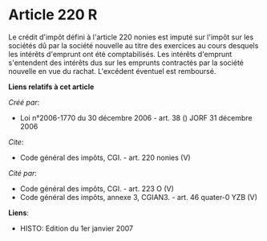 # Article 220 R

Le crédit d'impôt défini à l'article 220 nonies est imputé sur l'impôt sur les sociétés dû par la société nouvelle au titre
des exercices au cours desquels les intérêts d'emprunt ont été comptabilisés. Les intérêts d'emprunt s'entendent des intérêts
dus sur les emprunts contractés par la société nouvelle en vue du rachat. L'excédent éventuel est remboursé.

**Liens relatifs à cet article**

_Créé par_:

  - Loi n°2006-1770 du 30 décembre 2006 - art. 38 () JORF 31 décembre 2006

_Cite_:

  - Code général des impôts, CGI. - art. 220 nonies (V)

_Cité par_:

  - Code général des impôts, CGI. - art. 223 O (V)
  - Code général des impôts, annexe 3, CGIAN3. - art. 46 quater-0 YZB (V)

**Liens**:

  - HISTO: Edition du 1er janvier 2007
